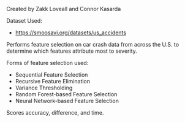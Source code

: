 Created by Zakk Loveall and Connor Kasarda

Dataset Used:
- https://smoosavi.org/datasets/us_accidents

Performs feature selection on car crash data from across the U.S. to determine which features attribute most to severity.

Forms of feature selection used:
- Sequential Feature Selection
- Recursive Feature Elimination
- Variance Thresholding
- Random Forest-based Feature Selection
- Neural Network-based Feature Selection

Scores accuracy, difference, and time.
